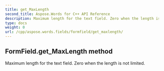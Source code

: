 ```yaml
---
title: get_MaxLength
second_title: Aspose.Words for C++ API Reference
description: Maximum length for the text field. Zero when the length is not limited. 
type: docs
weight: 0
url: /cpp/aspose.words.fields/formfield/get_maxlength/
---
```

## FormField.get_MaxLength method


Maximum length for the text field. Zero when the length is not limited.

